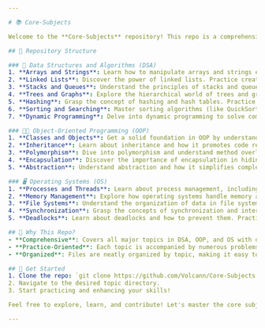 ```yaml
---

# 📚 Core-Subjects

Welcome to the **Core-Subjects** repository! This repo is a comprehensive collection of my practice files covering essential topics in Data Structures and Algorithms (DSA), Object-Oriented Programming (OOP), and Operating Systems (OS). Each topic is packed with multiple problems and their solutions, all organized into separate files for easy navigation. Dive in and explore the core subjects of computer science with me! 🚀

## 📁 Repository Structure

### 🧩 Data Structures and Algorithms (DSA)
1. **Arrays and Strings**: Learn how to manipulate arrays and strings efficiently. From basic operations to advanced algorithms, find everything you need to master these fundamental structures.
2. **Linked Lists**: Discover the power of linked lists. Practice creating, manipulating, and traversing single, double, and circular linked lists.
3. **Stacks and Queues**: Understand the principles of stacks and queues. Solve problems involving these linear data structures and learn their applications.
4. **Trees and Graphs**: Explore the hierarchical world of trees and graphs. Implement binary trees, binary search trees, AVL trees, and graph traversal algorithms like BFS and DFS.
5. **Hashing**: Grasp the concept of hashing and hash tables. Practice solving problems related to collisions, hash functions, and efficient data retrieval.
6. **Sorting and Searching**: Master sorting algorithms (like QuickSort, MergeSort, and HeapSort) and searching techniques (like Binary Search and Depth-First Search).
7. **Dynamic Programming**: Delve into dynamic programming to solve complex problems by breaking them down into simpler subproblems. Practice classic DP problems like the Knapsack problem and Fibonacci sequence.

### 🧑‍💻 Object-Oriented Programming (OOP)
1. **Classes and Objects**: Get a solid foundation in OOP by understanding classes, objects, and their relationships. Practice creating and using classes to build real-world applications.
2. **Inheritance**: Learn about inheritance and how it promotes code reuse. Practice implementing single, multiple, and multilevel inheritance.
3. **Polymorphism**: Dive into polymorphism and understand method overloading and overriding. Solve problems to see how polymorphism can make your code more flexible and maintainable.
4. **Encapsulation**: Discover the importance of encapsulation in hiding the internal state of objects. Practice creating classes that protect their data.
5. **Abstraction**: Understand abstraction and how it simplifies complex systems. Practice designing abstract classes and interfaces to model real-world entities.

### 🖥️ Operating Systems (OS)
1. **Processes and Threads**: Learn about process management, including creation, scheduling, and synchronization of processes and threads. Solve problems to understand the intricacies of concurrency.
2. **Memory Management**: Explore how operating systems handle memory allocation, paging, and segmentation. Practice solving problems related to memory leaks and fragmentation.
3. **File Systems**: Understand the organization of data in file systems. Practice problems related to file creation, deletion, and access permissions.
4. **Synchronization**: Grasp the concepts of synchronization and inter-process communication. Solve problems using semaphores, locks, and monitors.
5. **Deadlocks**: Learn about deadlocks and how to prevent them. Practice identifying and resolving deadlocks in various scenarios.

## 🌟 Why This Repo?
- **Comprehensive**: Covers all major topics in DSA, OOP, and OS with detailed explanations and examples.
- **Practice-Oriented**: Each topic is accompanied by numerous problems to reinforce learning and improve problem-solving skills.
- **Organized**: Files are neatly organized by topic, making it easy to find and focus on specific areas.

## 🚀 Get Started
1. Clone the repo: `git clone https://github.com/Volcann/Core-Subjects.git](https://github.com/Volcann/Core-Subjects.git`
2. Navigate to the desired topic directory.
3. Start practicing and enhancing your skills!

Feel free to explore, learn, and contribute! Let's master the core subjects of computer science together. 🎓

---
```

